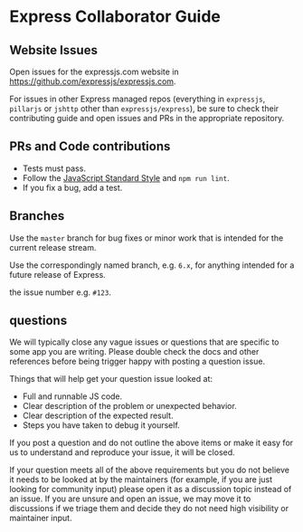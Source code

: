 # Express Collaborator Guide

## Website Issues

Open issues for the expressjs.com website in https://github.com/expressjs/expressjs.com.

For issues in other Express managed repos (everything in `expressjs`, `pillarjs` or `jshttp` other than `expressjs/express`), be sure to check their contributing guide and open issues and PRs in the appropriate repository.

## PRs and Code contributions

* Tests must pass.
* Follow the [JavaScript Standard Style](https://standardjs.com/) and `npm run lint`.
* If you fix a bug, add a test.

## Branches

Use the `master` branch for bug fixes or minor work that is intended for the
current release stream.

Use the correspondingly named branch, e.g. `6.x`, for anything intended for
a future release of Express.

the issue number e.g. `#123`.

## questions

We will typically close any vague issues or questions that are specific to some
app you are writing. Please double check the docs and other references before
being trigger happy with posting a question issue.

Things that will help get your question issue looked at:

* Full and runnable JS code.
* Clear description of the problem or unexpected behavior.
* Clear description of the expected result.
* Steps you have taken to debug it yourself.

If you post a question and do not outline the above items or make it easy for
us to understand and reproduce your issue, it will be closed.

If your question meets all of the above requirements but you do not believe it needs to be looked at
by the maintainers
(for example, if you are just looking for community input) please open it as a discussion topic instead
of an issue. If you
are unsure and open an issue, we may move it to discussions if we triage them and decide they do
not need high
visibility or maintainer input. 
